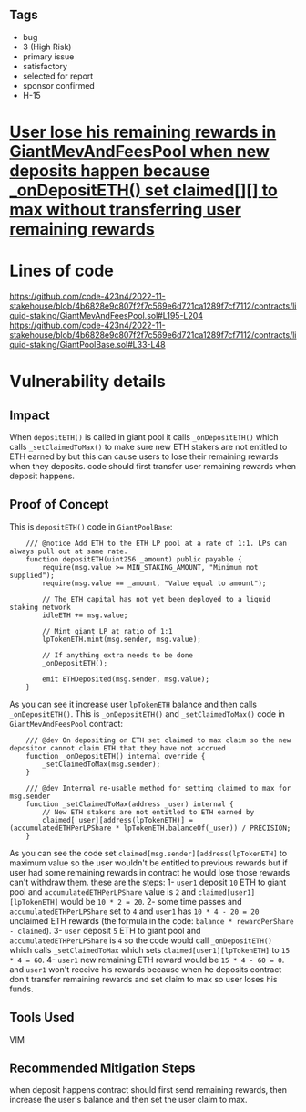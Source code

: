 ## Tags

- bug
- 3 (High Risk)
- primary issue
- satisfactory
- selected for report
- sponsor confirmed
- H-15

# [User lose his remaining rewards in GiantMevAndFeesPool when new deposits happen because _onDepositETH() set claimed[][] to max without transferring user remaining rewards](https://github.com/code-423n4/2022-11-stakehouse-findings/issues/240) 

# Lines of code

https://github.com/code-423n4/2022-11-stakehouse/blob/4b6828e9c807f2f7c569e6d721ca1289f7cf7112/contracts/liquid-staking/GiantMevAndFeesPool.sol#L195-L204
https://github.com/code-423n4/2022-11-stakehouse/blob/4b6828e9c807f2f7c569e6d721ca1289f7cf7112/contracts/liquid-staking/GiantPoolBase.sol#L33-L48


# Vulnerability details

## Impact
When `depositETH()` is called in giant pool it calls `_onDepositETH()` which calls `_setClaimedToMax()` to make sure new ETH stakers are not entitled to ETH earned by but this can cause users to lose their remaining rewards when they deposits. code should first transfer user remaining rewards when deposit happens.

## Proof of Concept
This is `depositETH()` code in `GiantPoolBase`:
```
    /// @notice Add ETH to the ETH LP pool at a rate of 1:1. LPs can always pull out at same rate.
    function depositETH(uint256 _amount) public payable {
        require(msg.value >= MIN_STAKING_AMOUNT, "Minimum not supplied");
        require(msg.value == _amount, "Value equal to amount");

        // The ETH capital has not yet been deployed to a liquid staking network
        idleETH += msg.value;

        // Mint giant LP at ratio of 1:1
        lpTokenETH.mint(msg.sender, msg.value);

        // If anything extra needs to be done
        _onDepositETH();

        emit ETHDeposited(msg.sender, msg.value);
    }
```
As you can see it increase user `lpTokenETH` balance and then calls `_onDepositETH()`. This is `_onDepositETH()` and `_setClaimedToMax()` code in `GiantMevAndFeesPool` contract:
```
    /// @dev On depositing on ETH set claimed to max claim so the new depositor cannot claim ETH that they have not accrued
    function _onDepositETH() internal override {
        _setClaimedToMax(msg.sender);
    }

    /// @dev Internal re-usable method for setting claimed to max for msg.sender
    function _setClaimedToMax(address _user) internal {
        // New ETH stakers are not entitled to ETH earned by
        claimed[_user][address(lpTokenETH)] = (accumulatedETHPerLPShare * lpTokenETH.balanceOf(_user)) / PRECISION;
    }
```
As you can see the code set `claimed[msg.sender][address(lpTokenETH]` to maximum value so the user wouldn't be entitled to previous rewards but if user had some remaining rewards in contract he would lose those rewards can't withdraw them. these are the steps:
1- `user1` deposit `10` ETH to giant pool and `accumulatedETHPerLPShare` value is `2` and `claimed[user1][lpTokenETH]` would be `10 * 2 = 20`.
2- some time passes and `accumulatedETHPerLPShare` set to `4` and `user1` has `10 * 4 - 20 = 20` unclaimed ETH rewards (the formula in the code: `balance * rewardPerShare - claimed`).
3- `user` deposit `5` ETH to giant pool and `accumulatedETHPerLPShare` is `4` so the code would call `_onDepositETH()` which calls `_setClaimedToMax` which sets `claimed[user1][lpTokenETH]` to `15 * 4 = 60`.
4- `user1` new remaining ETH reward would be `15 * 4 - 60 = 0`. and `user1` won't receive his rewards because when he deposits contract don't transfer remaining rewards and set claim to max so user loses his funds.

## Tools Used
VIM

## Recommended Mitigation Steps
when deposit happens contract should first send remaining rewards, then increase the user's balance and then set the user claim to max.